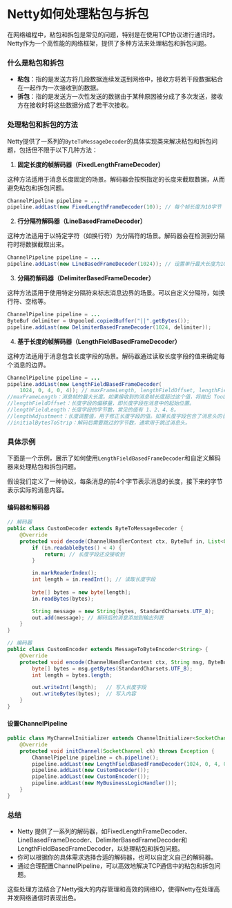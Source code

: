 # Netty如何处理粘包与拆包

在网络编程中，粘包和拆包是常见的问题，特别是在使用TCP协议进行通讯时。Netty作为一个高性能的网络框架，提供了多种方法来处理粘包和拆包问题。

### 什么是粘包和拆包

+ **粘包**：指的是发送方将几段数据连续发送到网络中，接收方将若干段数据粘合在一起作为一次接收到的数据。
+ **拆包**：指的是发送方一次性发送的数据由于某种原因被分成了多次发送，接收方在接收时将这些数据分成了若干次接收。

### 处理粘包和拆包的方法

Netty提供了一系列的`ByteToMessageDecoder`的具体实现类来解决粘包和拆包问题，包括但不限于以下几种方法：

1. **固定长度的帧解码器（FixedLengthFrameDecoder）**

这种方法适用于消息长度固定的场景。解码器会按照指定的长度来截取数据，从而避免粘包和拆包问题。

```java
ChannelPipeline pipeline = ...  
pipeline.addLast(new FixedLengthFrameDecoder(10)); // 每个帧长度为10字节
```

2. **行分隔符解码器（LineBasedFrameDecoder）**

这种方法适用于以特定字符（如换行符）为分隔符的场景。解码器会在检测到分隔符时将数据截取出来。

```java
ChannelPipeline pipeline = ...  
pipeline.addLast(new LineBasedFrameDecoder(1024)); // 设置单行最大长度为1024，如果超过这个长度且没有找到分隔符，将抛出 TooLongFrameException。
```

3. **分隔符解码器（DelimiterBasedFrameDecoder）**

这种方法适用于使用特定分隔符来标志消息边界的场景。可以自定义分隔符，如换行符、空格等。

```java
ChannelPipeline pipeline = ...  
ByteBuf delimiter = Unpooled.copiedBuffer("||".getBytes());  
pipeline.addLast(new DelimiterBasedFrameDecoder(1024, delimiter));
```

4. **基于长度的帧解码器（LengthFieldBasedFrameDecoder）**

这种方法适用于消息包含长度字段的场景。解码器通过读取长度字段的值来确定每个消息的边界。

```java
ChannelPipeline pipeline = ...  
pipeline.addLast(new LengthFieldBasedFrameDecoder(  
    1024, 0, 4, 0, 4)); // maxFrameLength, lengthFieldOffset, lengthFieldLength, lengthAdjustment, initialBytesToStrip
//maxFrameLength：消息帧的最大长度。如果接收到的消息帧长度超过这个值，将抛出 TooLongFrameException。
//lengthFieldOffset：长度字段的偏移量，即长度字段在消息中的起始位置。
//lengthFieldLength：长度字段的字节数，常见的值有 1、2、4、8。
//lengthAdjustment：长度调整值，用于修正长度字段的值。如果长度字段包含了消息头的长度，则需要减去消息头的长度。
//initialBytesToStrip：解码后需要跳过的字节数，通常用于跳过消息头。

```

### 具体示例

下面是一个示例，展示了如何使用`LengthFieldBasedFrameDecoder`和自定义解码器来处理粘包和拆包问题。

假设我们定义了一种协议，每条消息的前4个字节表示消息的长度，接下来的字节表示实际的消息内容。

#### 编码器和解码器

```java
// 解码器  
public class CustomDecoder extends ByteToMessageDecoder {  
    @Override  
    protected void decode(ChannelHandlerContext ctx, ByteBuf in, List<Object> out) throws Exception {  
        if (in.readableBytes() < 4) {  
            return; // 长度字段还没接收到  
        }  

        in.markReaderIndex();  
        int length = in.readInt(); // 读取长度字段  
        
        byte[] bytes = new byte[length];  
        in.readBytes(bytes);  

        String message = new String(bytes, StandardCharsets.UTF_8);  
        out.add(message); // 解码后的消息添加到输出列表  
    }  
}  

// 编码器  
public class CustomEncoder extends MessageToByteEncoder<String> {  
    @Override  
    protected void encode(ChannelHandlerContext ctx, String msg, ByteBuf out) throws Exception {  
        byte[] bytes = msg.getBytes(StandardCharsets.UTF_8);  
        int length = bytes.length;  

        out.writeInt(length);   // 写入长度字段  
        out.writeBytes(bytes);  // 写入内容  
    }  
}
```

#### 设置ChannelPipeline

```java
public class MyChannelInitializer extends ChannelInitializer<SocketChannel> {  
    @Override  
    protected void initChannel(SocketChannel ch) throws Exception {  
        ChannelPipeline pipeline = ch.pipeline();  
        pipeline.addLast(new LengthFieldBasedFrameDecoder(1024, 0, 4, 0, 4));  
        pipeline.addLast(new CustomDecoder());  
        pipeline.addLast(new CustomEncoder());  
        pipeline.addLast(new MyBusinessLogicHandler());  
    }  
}
```

### 总结

+ Netty 提供了一系列的解码器，如FixedLengthFrameDecoder、LineBasedFrameDecoder、DelimiterBasedFrameDecoder和LengthFieldBasedFrameDecoder，以处理粘包和拆包问题。
+ 你可以根据你的具体需求选择合适的解码器，也可以自定义自己的解码器。
+ 通过合理配置ChannelPipeline，可以高效地解决TCP通信中的粘包和拆包问题。

这些处理方法结合了Netty强大的内存管理和高效的网络IO，使得Netty在处理高并发网络通信时表现出色。
